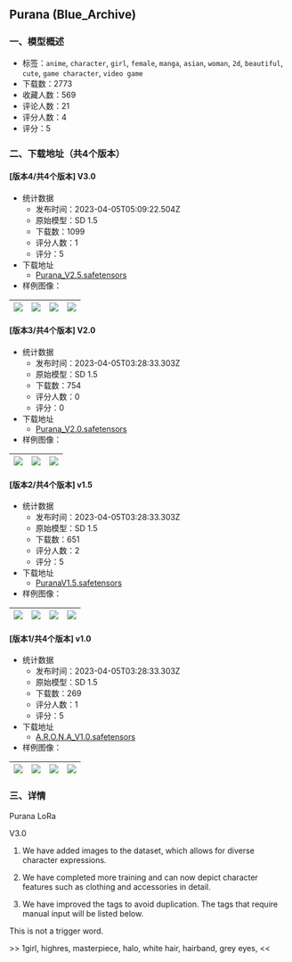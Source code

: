## Purana (Blue_Archive) 
### 一、模型概述

- 标签：`anime`, `character`, `girl`, `female`, `manga`, `asian`, `woman`, `2d`, `beautiful`, `cute`, `game character`, `video game`
- 下载数：2773
- 收藏人数：569
- 评论人数：21
- 评分人数：4
- 评分：5

### 二、下载地址（共4个版本）

#### [版本4/共4个版本] V3.0

- 统计数据
  - 发布时间：2023-04-05T05:09:22.504Z
  - 原始模型：SD 1.5
  - 下载数：1099
  - 评分人数：1
  - 评分：5
- 下载地址
  - [Purana_V2.5.safetensors](https://civitai.com/api/download/models/36604)
- 样例图像：

| <img src="https://image.civitai.com/xG1nkqKTMzGDvpLrqFT7WA/a572811a-a614-47f1-ec01-1c8af7d26300/width=450/423689.jpeg" /> | <img src="https://image.civitai.com/xG1nkqKTMzGDvpLrqFT7WA/7915d3ba-55a3-416f-280a-a26e5a926200/width=450/423684.jpeg" /> | <img src="https://image.civitai.com/xG1nkqKTMzGDvpLrqFT7WA/f8a6ab25-dfe0-4733-4645-bcc9f955f900/width=450/423687.jpeg" /> | <img src="https://image.civitai.com/xG1nkqKTMzGDvpLrqFT7WA/48416bb0-d40c-4c7b-c70e-77b86c4c9e00/width=450/423690.jpeg" /> |
| ---- | ---- | ---- | ---- |

#### [版本3/共4个版本] V2.0

- 统计数据
  - 发布时间：2023-04-05T03:28:33.303Z
  - 原始模型：SD 1.5
  - 下载数：754
  - 评分人数：0
  - 评分：0
- 下载地址
  - [Purana_V2.0.safetensors](https://civitai.com/api/download/models/26954)
- 样例图像：

| <img src="https://image.civitai.com/xG1nkqKTMzGDvpLrqFT7WA/79b1edc4-ff9a-4da5-f432-9e7e36904900/width=450/296982.jpeg" /> | <img src="https://image.civitai.com/xG1nkqKTMzGDvpLrqFT7WA/4d4bcbc7-965a-4501-6006-05c1d501b400/width=450/296981.jpeg" /> | <img src="https://image.civitai.com/xG1nkqKTMzGDvpLrqFT7WA/e2f65358-8dc0-45cf-c3d7-1fc3c3d3d900/width=450/296980.jpeg" /> |
| ---- | ---- | ---- |

#### [版本2/共4个版本] v1.5

- 统计数据
  - 发布时间：2023-04-05T03:28:33.303Z
  - 原始模型：SD 1.5
  - 下载数：651
  - 评分人数：2
  - 评分：5
- 下载地址
  - [PuranaV1.5.safetensors](https://civitai.com/api/download/models/22104)
- 样例图像：

| <img src="https://image.civitai.com/xG1nkqKTMzGDvpLrqFT7WA/0492dc85-a9b5-4f26-2b38-446aa5b99b00/width=450/236853.jpeg" /> | <img src="https://image.civitai.com/xG1nkqKTMzGDvpLrqFT7WA/65195456-8f03-48ba-ffba-41bbdd504300/width=450/236852.jpeg" /> | <img src="https://image.civitai.com/xG1nkqKTMzGDvpLrqFT7WA/317f9d65-be10-4b17-9688-94a02880a900/width=450/236851.jpeg" /> | <img src="https://image.civitai.com/xG1nkqKTMzGDvpLrqFT7WA/569ff757-3b49-444f-eee6-72f63eaf6300/width=450/236850.jpeg" /> |
| ---- | ---- | ---- | ---- |

#### [版本1/共4个版本] v1.0

- 统计数据
  - 发布时间：2023-04-05T03:28:33.303Z
  - 原始模型：SD 1.5
  - 下载数：269
  - 评分人数：1
  - 评分：5
- 下载地址
  - [A.R.O.N.A_V1.0.safetensors](https://civitai.com/api/download/models/21617)
- 样例图像：

| <img src="https://image.civitai.com/xG1nkqKTMzGDvpLrqFT7WA/6f48a3e1-85cf-4ae1-bc43-b09f8720f500/width=450/229861.jpeg" /> | <img src="https://image.civitai.com/xG1nkqKTMzGDvpLrqFT7WA/6985e9ac-b07b-479b-d817-ebf8afc7e000/width=450/229866.jpeg" /> | <img src="https://image.civitai.com/xG1nkqKTMzGDvpLrqFT7WA/baa83204-3e24-4ac9-a2cd-5a9a85f31200/width=450/229865.jpeg" /> | <img src="https://image.civitai.com/xG1nkqKTMzGDvpLrqFT7WA/af11fdd0-d47a-4708-fc70-d37cda2c8d00/width=450/229864.jpeg" /> |
| ---- | ---- | ---- | ---- |


### 三、详情
<p>Purana LoRa</p><p></p><p>V3.0</p><ol><li><p>We have added images to the dataset, which allows for diverse character expressions.</p></li><li><p>We have completed more training and can now depict character features such as clothing and accessories in detail.</p></li><li><p>We have improved the tags to avoid duplication. The tags that require manual input will be listed below.</p></li></ol><p></p><p>This is not a trigger word.</p><p> &gt;&gt;     1girl, highres, masterpiece, halo, white hair, hairband, grey eyes,     &lt;&lt;</p>